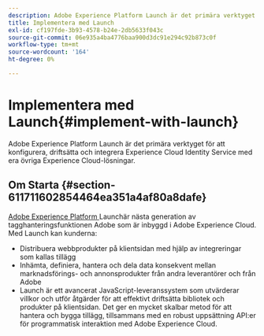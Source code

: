 ```yaml
---
description: Adobe Experience Platform Launch är det primära verktyget för att konfigurera, driftsätta och integrera Experience Cloud Identity Service med era övriga Experience Cloud-lösningar.
title: Implementera med Launch
exl-id: cf197fde-3b93-4578-b24e-2db5633f043c
source-git-commit: 06e935a4ba4776baa900d3dc91e294c92b873c0f
workflow-type: tm+mt
source-wordcount: '164'
ht-degree: 0%

---
```


# Implementera med Launch{#implement-with-launch}

Adobe Experience Platform Launch är det primära verktyget för att konfigurera, driftsätta och integrera Experience Cloud Identity Service med era övriga Experience Cloud-lösningar.

## Om Starta {#section-611711602854464ea351a4af80a8dafe}

[Adobe Experience Platform ](https://experienceleague.adobe.com/docs/launch/using/home.html) Launchär nästa generation av tagghanteringsfunktionen Adobe som är inbyggd i Adobe Experience Cloud. Med Launch kan kunderna:

* Distribuera webbprodukter på klientsidan med hjälp av integreringar som kallas tillägg
* Inhämta, definiera, hantera och dela data konsekvent mellan marknadsförings- och annonsprodukter från andra leverantörer och från Adobe
* Launch är ett avancerat JavaScript-leveranssystem som utvärderar villkor och utför åtgärder för att effektivt driftsätta bibliotek och produkter på klientsidan. Det ger en mycket skalbar metod för att hantera och bygga tillägg, tillsammans med en robust uppsättning API:er för programmatisk interaktion med Adobe Experience Cloud.
